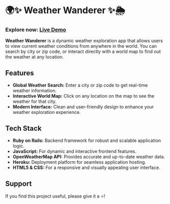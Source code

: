 # 🌍✨ Weather Wanderer ✨🌦️

### Explore now: [Live Demo](#)

**Weather Wanderer** is a dynamic weather exploration app that allows users to view current weather conditions from anywhere in the world. You can search by city or zip code, or interact directly with a world map to find out the weather at any location.

## Features

- **Global Weather Search:** Enter a city or zip code to get real-time weather information.
- **Interactive World Map:** Click on any location on the map to see the weather for that city.
- **Modern Interface:** Clean and user-friendly design to enhance your weather exploration experience.

## Tech Stack

- **Ruby on Rails:** Backend framework for robust and scalable application logic.
- **JavaScript:** For dynamic and interactive frontend features.
- **OpenWeatherMap API:** Provides accurate and up-to-date weather data.
- **Heroku:** Deployment platform for seamless application hosting.
- **HTML5 & CSS:** For a responsive and visually appealing user interface.


## Support
If you find this project useful, please give it a ⭐️!